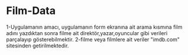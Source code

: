 # Film-Data

1-Uygulamanın amacı, uygulamanın form ekranına ait arama kısmına film adını yazdıktan sonra 
filme ait direktör,yazar,oyuncular gibi verileri parçalayıp gösterebilmektir.
2-filme veya filmlere ait veriler "imdb.com" sitesinden getirilmektedir.
